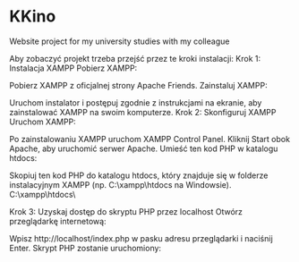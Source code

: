 # KKino
Website project for my university studies with my colleague

Aby zobaczyć projekt trzeba przejść przez te kroki instalacji: 
Krok 1: Instalacja XAMPP
Pobierz XAMPP:

Pobierz XAMPP z oficjalnej strony Apache Friends.
Zainstaluj XAMPP:

Uruchom instalator i postępuj zgodnie z instrukcjami na ekranie, aby zainstalować XAMPP na swoim komputerze.
Krok 2: Skonfiguruj XAMPP
Uruchom XAMPP:

Po zainstalowaniu XAMPP uruchom XAMPP Control Panel.
Kliknij Start obok Apache, aby uruchomić serwer Apache.
Umieść ten kod PHP w katalogu htdocs:

Skopiuj ten kod PHP do katalogu htdocs, który znajduje się w folderze instalacyjnym XAMPP (np. C:\xampp\htdocs na Windowsie).
C:\xampp\htdocs\

Krok 3: Uzyskaj dostęp do skryptu PHP przez localhost
Otwórz przeglądarkę internetową:

Wpisz http://localhost/index.php w pasku adresu przeglądarki i naciśnij Enter.
Skrypt PHP zostanie uruchomiony:
